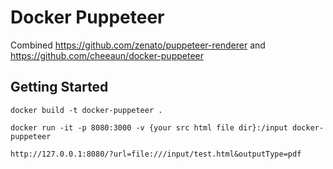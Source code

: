 Docker Puppeteer
===

Combined https://github.com/zenato/puppeteer-renderer and https://github.com/cheeaun/docker-puppeteer


## Getting Started

`docker build -t docker-puppeteer .`

`docker run -it -p 8080:3000 -v {your src html file dir}:/input docker-puppeteer`

`http://127.0.0.1:8080/?url=file:///input/test.html&outputType=pdf`